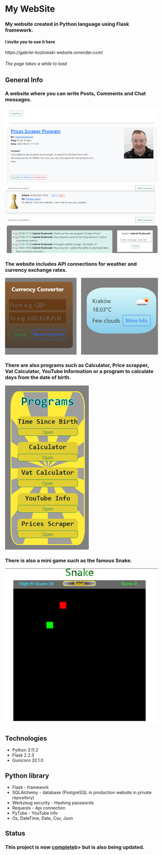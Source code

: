 <h1><b>My WebSite</b></h1>

<h3>My website created in Python language using Flask framework.</h3>

<h4>I invite you to see it here</h4>
<url>https://gabriel-kozlowski-website.onrender.com/</url>
<h6>The page takes a while to load</h6>

<h2><b>General Info</b></h2>

<h3>A website where you can write Posts, Comments and Chat messages.</h3>

<img src="/static/images/posts_foto.png">
<img src="/static/images/comment_foto.png">
<img src="/static/images/chat_foto.png">




<h3>The website includes API connections for weather and currency exchange rates.</h3>

<img src="/static/images/currency_weather_foto.png">



<h3>There are also programs such as 
Calculator, Price scrapper, Vat Calculator, YouTube Information or 
a program to calculate days from the date of birth.</h3>

<img src="/static/images/programs_foto.png">

<h3>There is also a mini game such as the famous Snake.</h3>

<img src="/static/images/snake_foto.png">




<h2><b>Technologies</b></h2>

<ul>
    <li>Python 3.11.2</li>
    <li>Flask  2.2.3</li>
    <li>Gunicorn  20.1.0</li>
</ul>

<h2><b>Python library</b></h2>

<ul>
    <li>Flask - framework</li>
    <li>SQLAlchemy - database (PostgreSQL in production website in private repository)</li>
    <li>Werkzeug security - Hashing passwords</li>
    <li>Requests - Api connection</li>
    <li>PyTube - YouTube info</li>
    <li>Os, DateTime, Date, Csv, Json</li>
</ul>


<h2><b>Status</b></h2>

<h3>This project is now <b><u>complete</u></b>b> but is also being updated.</h3>
